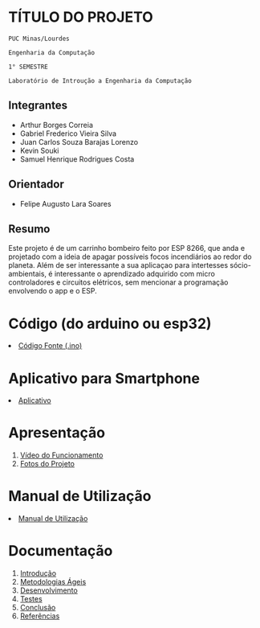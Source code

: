 # TÍTULO DO PROJETO

`PUC Minas/Lourdes`

`Engenharia da Computação`

`1° SEMESTRE`

`Laboratório de Introução a Engenharia da Computação`


## Integrantes

* Arthur Borges Correia
* Gabriel Frederico Vieira Silva
* Juan Carlos Souza Barajas Lorenzo
* Kevin Souki
* Samuel Henrique Rodrigues Costa

## Orientador

* Felipe Augusto Lara Soares

## Resumo

Este projeto é de um carrinho bombeiro feito por ESP 8266, que anda e projetado com a ideia de apagar possíveis focos incendiários ao redor do planeta. Além de ser interessante a sua aplicaçao para intertesses sócio-ambientais, é interessante o aprendizado adquirido com micro controladores e circuitos elétricos, sem mencionar a programação envolvendo o app e o ESP.

# Código (do arduino ou esp32)

<li><a href="Codigo/README.md"> Código Fonte (.ino)</a></li>

# Aplicativo para Smartphone

<li><a href="App/README.md"> Aplicativo </a></li>

# Apresentação

<ol>
<li><a href="Apresentacao/README.md"> Vídeo do Funcionamento</a></li>
<li><a href="Apresentacao/README.md"> Fotos do Projeto</a></li>
</ol>

# Manual de Utilização

<li><a href="Manual/manual de utilização.md"> Manual de Utilização</a></li>


# Documentação

<ol>
<li><a href="Documentacao/01-Introducão.md"> Introdução</a></li>
<li><a href="Documentacao/02-Metodologias Ágeis.md"> Metodologias Ágeis</a></li>
<li><a href="Documentacao/03-Desenvolvimento.md"> Desenvolvimento </a></li>
<li><a href="Documentacao/04-Testes.md"> Testes </a></li>
<li><a href="Documentacao/05-Conclusão.md"> Conclusão </a></li>
<li><a href="Documentacao/06-Referências.md"> Referências </a></li>
</ol>

